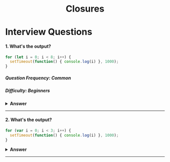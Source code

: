 <div align="center">
  <h1>Closures </h1>
</div>

# Interview Questions

#### 1. What's the output?

```javascript
for (let i = 0; i < 8; i++) {
  setTimeout(function() { console.log(i) }, 1000);
}
```

##### Question Frequency: Common
##### Difficulty: Beginners

<details><summary><b>Answer</b></summary>

```javascript
0
1
2
3
4
5
6
7
8
```

</details>

---

#### 2. What's the output?

```javascript
for (var i = 0; i < 3; i++) {
  setTimeout(function() { console.log(i) }, 1000);
}
```

<details><summary><b>Answer</b></summary>

```javascript
8
8
8
```

</details>

---
